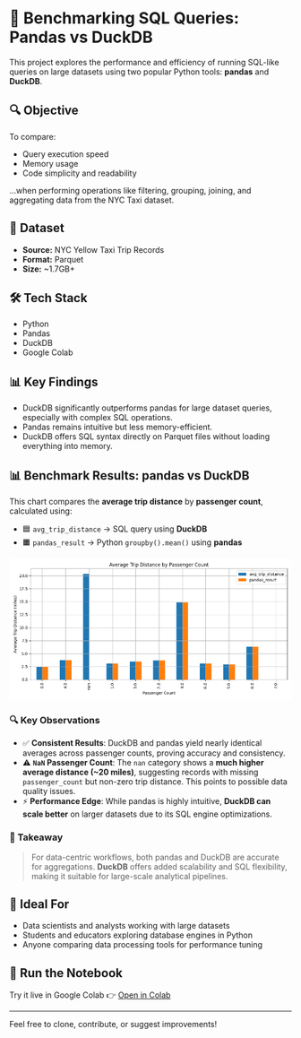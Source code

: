 # 🚖 Benchmarking SQL Queries: Pandas vs DuckDB

This project explores the performance and efficiency of running SQL-like queries on large datasets using two popular Python tools: **pandas** and **DuckDB**.

## 🔍 Objective

To compare:
- Query execution speed
- Memory usage
- Code simplicity and readability

...when performing operations like filtering, grouping, joining, and aggregating data from the NYC Taxi dataset.

## 📂 Dataset

- **Source:** NYC Yellow Taxi Trip Records
- **Format:** Parquet
- **Size:** ~1.7GB+

## 🛠️ Tech Stack

- Python
- Pandas
- DuckDB
- Google Colab

## 📊 Key Findings

- DuckDB significantly outperforms pandas for large dataset queries, especially with complex SQL operations.
- Pandas remains intuitive but less memory-efficient.
- DuckDB offers SQL syntax directly on Parquet files without loading everything into memory.


## 📊 Benchmark Results: pandas vs DuckDB

This chart compares the **average trip distance** by **passenger count**, calculated using:

- 🟦 `avg_trip_distance` → SQL query using **DuckDB**
- 🟧 `pandas_result` → Python `groupby().mean()` using **pandas**

![Comparison Chart](comparison.png)

### 🔍 Key Observations

- ✅ **Consistent Results**: DuckDB and pandas yield nearly identical averages across passenger counts, proving accuracy and consistency.
- ⚠️ **`NaN` Passenger Count**: The `nan` category shows a **much higher average distance (~20 miles)**, suggesting records with missing `passenger_count` but non-zero trip distance. This points to possible data quality issues.
- ⚡ **Performance Edge**: While pandas is highly intuitive, **DuckDB can scale better** on larger datasets due to its SQL engine optimizations.

### 🧠 Takeaway

> For data-centric workflows, both pandas and DuckDB are accurate for aggregations. **DuckDB** offers added scalability and SQL flexibility, making it suitable for large-scale analytical pipelines.
## 🧠 Ideal For

- Data scientists and analysts working with large datasets
- Students and educators exploring database engines in Python
- Anyone comparing data processing tools for performance tuning
## 🚀 Run the Notebook

Try it live in Google Colab 👉 [Open in Colab](https://colab.research.google.com/drive/1xmc8m6Pkqx8reDYZvuf1aJgZH2j205eC?authuser=1#scrollTo=Jd4BO4irA8No)

---

Feel free to clone, contribute, or suggest improvements!
